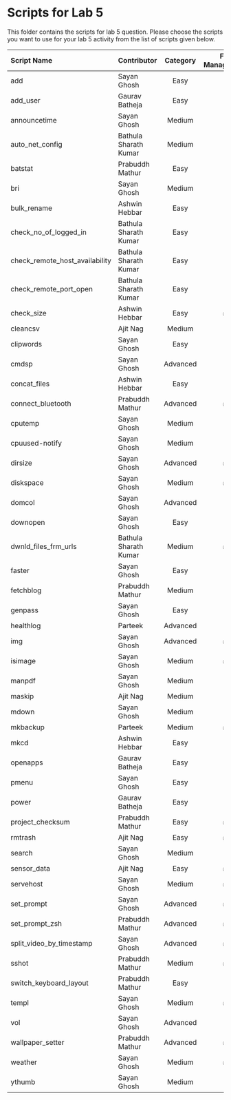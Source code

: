 # Scripts for Lab 5

This folder contains the scripts for lab 5 question.
Please choose the scripts you want to use for your
lab 5 activity from the list of scripts given below.

| Script Name                    | Contributor           | Category | File Management | Data Processing | String Manipulation | Looping | Functions | Error Handling | File Compression | Parallel Processing | Interactive Menu | System Monitoring |
| :----------------------------- | :-------------------- | :------: | :-------------: | :-------------: | :-----------------: | :-----: | :-------: | :------------: | :--------------: | :-----------------: | :--------------: | :---------------: |
| add                            | Sayan Ghosh           |   Easy   |                 |                 |                     |         |           |                |                  |                     |                  |                   |
| add_user                       | Gaurav Batheja        |   Easy   |                 |                 |                     |         |           |                |                  |                     |                  |                   |
| announcetime                   | Sayan Ghosh           |  Medium  |                 |                 |         ✅          |   ✅    |           |                |                  |                     |                  |                   |
| auto_net_config                | Bathula Sharath Kumar |  Medium  |                 |                 |                     |         |           |       ✅       |                  |                     |                  |        ✅         |
| batstat                        | Prabuddh Mathur       |   Easy   |                 |                 |                     |         |           |                |                  |                     |                  |        ✅         |
| bri                            | Sayan Ghosh           |  Medium  |                 |                 |                     |   ✅    |           |                |                  |                     |                  |        ✅         |
| bulk_rename                    | Ashwin Hebbar         |   Easy   |                 |                 |                     |         |    ✅     |       ✅       |                  |                     |                  |                   |
| check_no_of_logged_in          | Bathula Sharath Kumar |   Easy   |                 |                 |                     |         |           |                |                  |                     |                  |        ✅         |
| check_remote_host_availability | Bathula Sharath Kumar |   Easy   |                 |                 |                     |         |           |                |                  |                     |                  |        ✅         |
| check_remote_port_open         | Bathula Sharath Kumar |   Easy   |                 |                 |                     |         |           |                |                  |                     |                  |        ✅         |
| check_size                     | Ashwin Hebbar         |   Easy   |       ✅        |                 |                     |         |    ✅     |       ✅       |                  |                     |                  |        ✅         |
| cleancsv                       | Ajit Nag              |  Medium  |                 |       ✅        |                     |         |    ✅     |       ✅       |                  |                     |                  |                   |
| clipwords                      | Sayan Ghosh           |   Easy   |                 |                 |         ✅          |         |           |                |                  |                     |                  |                   |
| cmdsp                          | Sayan Ghosh           | Advanced |                 |       ✅        |         ✅          |         |           |                |                  |                     |        ✅        |                   |
| concat_files                   | Ashwin Hebbar         |   Easy   |                 |                 |                     |         |    ✅     |                |                  |                     |                  |                   |
| connect_bluetooth              | Prabuddh Mathur       | Advanced |       ✅        |                 |         ✅          |   ✅    |    ✅     |       ✅       |                  |                     |                  |                   |
| cputemp                        | Sayan Ghosh           |  Medium  |                 |                 |                     |         |           |                |                  |                     |                  |        ✅         |
| cpuused-notify                 | Sayan Ghosh           |  Medium  |                 |                 |                     |         |           |                |                  |                     |                  |        ✅         |
| dirsize                        | Sayan Ghosh           | Advanced |       ✅        |                 |         ✅          |   ✅    |    ✅     |       ✅       |                  |                     |                  |        ✅         |
| diskspace                      | Sayan Ghosh           |  Medium  |       ✅        |                 |         ✅          |   ✅    |           |       ✅       |                  |                     |                  |        ✅         |
| domcol                         | Sayan Ghosh           | Advanced |                 |                 |                     |         |    ✅     |       ✅       |                  |                     |                  |                   |
| downopen                       | Sayan Ghosh           |   Easy   |                 |                 |                     |         |           |       ✅       |                  |                     |                  |                   |
| dwnld_files_frm_urls           | Bathula Sharath Kumar |  Medium  |       ✅        |                 |                     |   ✅    |           |       ✅       |                  |         ✅          |                  |                   |
| faster                         | Sayan Ghosh           |   Easy   |                 |                 |         ✅          |         |           |       ✅       |                  |                     |                  |                   |
| fetchblog                      | Prabuddh Mathur       |  Medium  |                 |                 |                     |         |           |                |                  |                     |                  |                   |
| genpass                        | Sayan Ghosh           |   Easy   |                 |                 |                     |         |           |                |                  |                     |                  |                   |
| healthlog                      | Parteek               | Advanced |                 |                 |                     |         |    ✅     |       ✅       |                  |                     |                  |        ✅         |
| img                            | Sayan Ghosh           | Advanced |       ✅        |                 |                     |   ✅    |           |       ✅       |                  |         ✅          |        ✅        |                   |
| isimage                        | Sayan Ghosh           |  Medium  |       ✅        |                 |                     |         |           |       ✅       |                  |                     |                  |                   |
| manpdf                         | Sayan Ghosh           |  Medium  |                 |                 |                     |         |           |                |                  |                     |        ✅        |                   |
| maskip                         | Ajit Nag              |  Medium  |                 |                 |         ✅          |         |    ✅     |       ✅       |                  |                     |                  |                   |
| mdown                          | Sayan Ghosh           |  Medium  |                 |                 |                     |         |           |       ✅       |                  |                     |                  |                   |
| mkbackup                       | Parteek               |  Medium  |       ✅        |                 |         ✅          |         |           |       ✅       |        ✅        |                     |                  |                   |
| mkcd                           | Ashwin Hebbar         |   Easy   |                 |                 |                     |         |    ✅     |       ✅       |                  |                     |                  |                   |
| openapps                       | Gaurav Batheja        |   Easy   |                 |                 |                     |   ✅    |           |                |                  |         ✅          |                  |                   |
| pmenu                          | Sayan Ghosh           |   Easy   |                 |                 |         ✅          |         |           |                |                  |                     |        ✅        |                   |
| power                          | Gaurav Batheja        |   Easy   |                 |                 |                     |         |           |                |                  |                     |                  |                   |
| project_checksum               | Prabuddh Mathur       |   Easy   |       ✅        |                 |                     |         |           |                |        ✅        |                     |                  |                   |
| rmtrash                        | Ajit Nag              |   Easy   |       ✅        |                 |                     |         |           |                |                  |                     |                  |                   |
| search                         | Sayan Ghosh           |  Medium  |                 |                 |         ✅          |         |           |       ✅       |                  |         ✅          |        ✅        |                   |
| sensor_data                    | Ajit Nag              |   Easy   |       ✅        |                 |                     |   ✅    |           |                |                  |                     |                  |                   |
| servehost                      | Sayan Ghosh           |  Medium  |       ✅        |                 |         ✅          |         |           |       ✅       |                  |         ✅          |                  |                   |
| set_prompt                     | Sayan Ghosh           | Advanced |       ✅        |                 |         ✅          |         |    ✅     |       ✅       |                  |                     |                  |                   |
| set_prompt_zsh                 | Prabuddh Mathur       | Advanced |       ✅        |                 |         ✅          |         |    ✅     |       ✅       |                  |                     |                  |                   |
| split_video_by_timestamp       | Sayan Ghosh           | Advanced |       ✅        |       ✅        |         ✅          |   ✅    |           |       ✅       |                  |         ✅          |                  |                   |
| sshot                          | Prabuddh Mathur       |  Medium  |       ✅        |                 |                     |   ✅    |           |                |                  |                     |                  |                   |
| switch_keyboard_layout         | Prabuddh Mathur       |   Easy   |                 |                 |                     |         |           |                |                  |                     |                  |                   |
| templ                          | Sayan Ghosh           |  Medium  |       ✅        |                 |         ✅          |         |           |       ✅       |                  |                     |        ✅        |                   |
| vol                            | Sayan Ghosh           | Advanced |                 |                 |         ✅          |         |           |       ✅       |                  |                     |                  |                   |
| wallpaper_setter               | Prabuddh Mathur       | Advanced |       ✅        |                 |         ✅          |   ✅    |    ✅     |       ✅       |                  |                     |                  |                   |
| weather                        | Sayan Ghosh           |  Medium  |       ✅        |                 |         ✅          |         |    ✅     |       ✅       |                  |         ✅          |                  |                   |
| ythumb                         | Sayan Ghosh           |  Medium  |                 |                 |         ✅          |         |           |       ✅       |                  |                     |        ✅        |                   |

